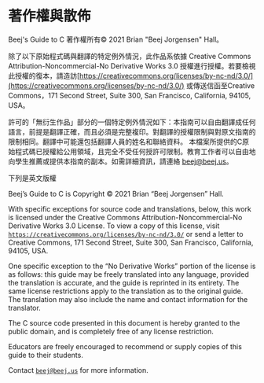# 著作權與散佈

Beej's Guide to C 著作權所有© 2021 Brian "Beej Jorgensen" Hall。

除了以下原始程式碼與翻譯的特定例外情況，此作品系依據 Creative Commons Attribution-Noncommercial-No Derivative Works 3.0 授權進行授權。若要檢視此授權的復本，請造訪[https://creativecommons.org/licenses/by-nc-nd/3.0/](https://creativecommons.org/licenses/by-nc-nd/3.0/) 或傳送信函至Creative Commons，171 Second Street, Suite 300, San Francisco, California, 94105, USA。

許可的「無衍生作品」部分的一個特定例外情況如下：本指南可以自由翻譯成任何語言，前提是翻譯正確，而且必須是完整複印。對翻譯的授權限制與對原文指南的限制相同。翻譯中可能還包括翻譯人員的姓名和聯絡資料。 本檔案所提供的C原始程式碼已授權給公用領域，且完全不受任何授許可限制。教育工作者可以自由地向學生推薦或提供本指南的副本。如需詳細資訊，請連絡 beej@beej.us。



下列是英文版權

Beej’s Guide to C is Copyright © 2021 Brian “Beej Jorgensen” Hall.

With specific exceptions for source code and translations, below, this work is licensed under the Creative Commons Attribution-Noncommercial-No Derivative Works 3.0 License. To view a copy of this license, visit [`https://creativecommons.org/licenses/by-nc-nd/3.0/`](https://creativecommons.org/licenses/by-nc-nd/3.0/) or send a letter to Creative Commons, 171 Second Street, Suite 300, San Francisco, California, 94105, USA.

One specific exception to the “No Derivative Works” portion of the license is as follows: this guide may be freely translated into any language, provided the translation is accurate, and the guide is reprinted in its entirety. The same license restrictions apply to the translation as to the original guide. The translation may also include the name and contact information for the translator.

The C source code presented in this document is hereby granted to the public domain, and is completely free of any license restriction.

Educators are freely encouraged to recommend or supply copies of this guide to their students.

Contact [`beej@beej.us`](https://beej.us/guide/bgc/html/split/beej@beej.us) for more information.

